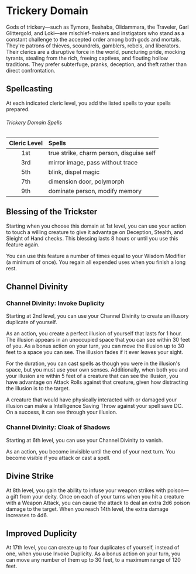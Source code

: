 # Trickery Domain
Gods of trickery—such as Tymora, Beshaba, Olidammara, the Traveler, Garl Glittergold, and Loki—are mischief-makers and instigators who stand as a constant challenge to the accepted order among both gods and mortals.
They're patrons of thieves, scoundrels, gamblers, rebels, and liberators.
Their clerics are a disruptive force in the world, puncturing pride, mocking tyrants, stealing from the rich, freeing captives, and flouting hollow traditions.
They prefer subterfuge, pranks, deception, and theft rather than direct confrontation.

## Spellcasting
At each indicated cleric level, you add the listed spells to your spells prepared.

###### Trickery Domain Spells

| Cleric Level | Spells                                   |
|:------------:|:-----------------------------------------|
| 1st          | true strike, charm person, disguise self |
| 3rd          | mirror image, pass without trace         |
| 5th          | blink, dispel magic                      |
| 7th          | dimension door, polymorph                |
| 9th          | dominate person, modify memory           |

## Blessing of the Trickster
Starting when you choose this domain at 1st level, you can use your action to touch a willing creature to give it advantage on Deception, Stealth, and Sleight of Hand checks.
This blessing lasts 8 hours or until you use this feature again.

You can use this feature a number of times equal to your Wisdom Modifier (a minimum of once).
You regain all expended uses when you finish a long rest.

## Channel Divinity
### Channel Divinity: Invoke Duplicity
Starting at 2nd level, you can use your Channel Divinity to create an illusory duplicate of yourself.

As an action, you create a perfect illusion of yourself that lasts for 1 hour.
The illusion appears in an unoccupied space that you can see within 30 feet of you.
As a bonus action on your turn, you can move the illusion up to 30 feet to a space you can see.
The illusion fades if it ever leaves your sight.

For the duration, you can cast spells as though you were in the illusion's space, but you must use your own senses.
Additionally, when both you and your illusion are within 5 feet of a creature that can see the illusion, you have advantage on Attack Rolls against that creature, given how distracting the illusion is to the target.

A creature that would have physically interacted with or damaged your illusion can make a Intelligence Saving Throw against your spell save DC.
On a success, it can see through your illusion.

### Channel Divinity: Cloak of Shadows
Starting at 6th level, you can use your Channel Divinity to vanish.

As an action, you become invisible until the end of your next turn.
You become visible if you attack or cast a spell.

## Divine Strike
At 8th level, you gain the ability to infuse your weapon strikes with poison—a gift from your deity.
Once on each of your turns when you hit a creature with a Weapon Attack, you can cause the attack to deal an extra 2d6 poison damage to the target.
When you reach 14th level, the extra damage increases to 4d6.

## Improved Duplicity
At 17th level, you can create up to four duplicates of yourself, instead of one, when you use Invoke Duplicity.
As a bonus action on your turn, you can move any number of them up to 30 feet, to a maximum range of 120 feet.

